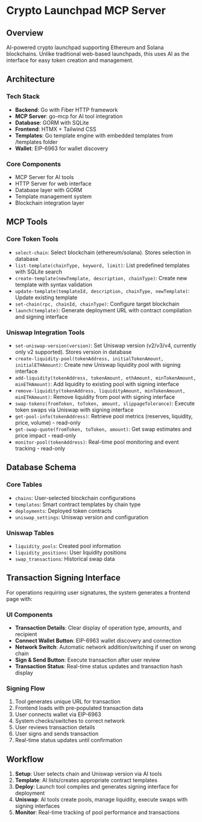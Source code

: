 # Crypto Launchpad MCP Server

## Overview

AI-powered crypto launchpad supporting Ethereum and Solana blockchains. Unlike traditional web-based launchpads, this uses AI as the interface for easy token creation and management.

## Architecture

### Tech Stack
- **Backend**: Go with Fiber HTTP framework
- **MCP Server**: go-mcp for AI tool integration
- **Database**: GORM with SQLite
- **Frontend**: HTMX + Tailwind CSS
- **Templates**: Go template engine with embedded templates from /templates folder
- **Wallet**: EIP-6963 for wallet discovery

### Core Components
- MCP Server for AI tools
- HTTP Server for web interface
- Database layer with GORM
- Template management system
- Blockchain integration layer

## MCP Tools

### Core Token Tools
- `select-chain`: Select blockchain (ethereum/solana). Stores selection in database
- `list-template(chainType, keyword, limit)`: List predefined templates with SQLite search
- `create-template(newTemplate, description, chainType)`: Create new template with syntax validation
- `update-template(templateId, description, chainType, newTemplate)`: Update existing template
- `set-chain(rpc, chainId, chainType)`: Configure target blockchain
- `launch(template)`: Generate deployment URL with contract compilation and signing interface

### Uniswap Integration Tools
- `set-uniswap-version(version)`: Set Uniswap version (v2/v3/v4, currently only v2 supported). Stores version in database
- `create-liquidity-pool(tokenAddress, initialTokenAmount, initialETHAmount)`: Create new Uniswap liquidity pool with signing interface
- `add-liquidity(tokenAddress, tokenAmount, ethAmount, minTokenAmount, minETHAmount)`: Add liquidity to existing pool with signing interface
- `remove-liquidity(tokenAddress, liquidityAmount, minTokenAmount, minETHAmount)`: Remove liquidity from pool with signing interface
- `swap-tokens(fromToken, toToken, amount, slippageTolerance)`: Execute token swaps via Uniswap with signing interface
- `get-pool-info(tokenAddress)`: Retrieve pool metrics (reserves, liquidity, price, volume) - read-only
- `get-swap-quote(fromToken, toToken, amount)`: Get swap estimates and price impact - read-only
- `monitor-pool(tokenAddress)`: Real-time pool monitoring and event tracking - read-only

## Database Schema

### Core Tables
- `chains`: User-selected blockchain configurations
- `templates`: Smart contract templates by chain type
- `deployments`: Deployed token contracts
- `uniswap_settings`: Uniswap version and configuration

### Uniswap Tables
- `liquidity_pools`: Created pool information
- `liquidity_positions`: User liquidity positions
- `swap_transactions`: Historical swap data

## Transaction Signing Interface

For operations requiring user signatures, the system generates a frontend page with:

### UI Components
- **Transaction Details**: Clear display of operation type, amounts, and recipient
- **Connect Wallet Button**: EIP-6963 wallet discovery and connection
- **Network Switch**: Automatic network addition/switching if user on wrong chain
- **Sign & Send Button**: Execute transaction after user review
- **Transaction Status**: Real-time status updates and transaction hash display

### Signing Flow
1. Tool generates unique URL for transaction
2. Frontend loads with pre-populated transaction data
3. User connects wallet via EIP-6963
4. System checks/switches to correct network
5. User reviews transaction details
6. User signs and sends transaction
7. Real-time status updates until confirmation

## Workflow

1. **Setup**: User selects chain and Uniswap version via AI tools
2. **Template**: AI lists/creates appropriate contract templates
3. **Deploy**: Launch tool compiles and generates signing interface for deployment
4. **Uniswap**: AI tools create pools, manage liquidity, execute swaps with signing interfaces
5. **Monitor**: Real-time tracking of pool performance and transactions